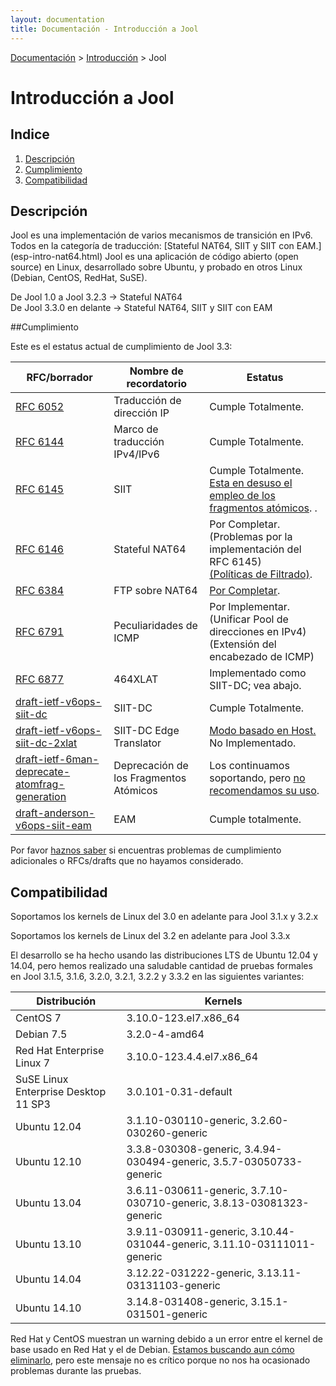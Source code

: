```yaml
---
layout: documentation
title: Documentación - Introducción a Jool
---
```


[Documentación](esp-doc-index.html) > [Introducción](esp-doc-index.html#introduccion) > Jool

# Introducción a Jool

## Indice

1. [Descripción](#descripcion)
2. [Cumplimiento](#cumplimiento)
3. [Compatibilidad](#compatibilidad)

## Descripción

Jool es una implementación de varios mecanismos de transición en IPv6. Todos en la categoría de traducción: [Stateful NAT64, SIIT y SIIT con EAM.] (esp-intro-nat64.html) Jool es una aplicación de código abierto (open source) en Linux, desarrollado sobre Ubuntu, y probado en otros Linux (Debian, CentOS, RedHat, SuSE).

De Jool 1.0 a Jool 3.2.3 ->  Stateful NAT64<br /> 
De Jool 3.3.0 en delante ->  Stateful NAT64, SIIT y SIIT con EAM

##Cumplimiento

Este es el estatus actual de cumplimiento de Jool 3.3:

| RFC/borrador | Nombre de recordatorio  | Estatus |
|-----------|---------|--------|
| [RFC 6052](https://tools.ietf.org/html/rfc6052) | Traducción de dirección IP | Cumple Totalmente. |
| [RFC 6144](https://tools.ietf.org/html/rfc6144) | Marco de traducción IPv4/IPv6 | Cumple Totalmente. |
| [RFC 6145](https://tools.ietf.org/html/rfc6145) | SIIT | Cumple Totalmente. [Esta en desuso el empleo de los fragmentos atómicos](usr-flags-atomic.html#overview). . |
| [RFC 6146](https://tools.ietf.org/html/rfc6146) | Stateful NAT64 | Por Completar.<br />(Problemas por la implementación del RFC 6145)<br />[(Políticas de Filtrado)](https://github.com/NICMx/NAT64/issues/41). |
| [RFC 6384](http://tools.ietf.org/html/rfc6384) | FTP sobre NAT64 | [Por Completar](https://github.com/NICMx/NAT64/issues/114). |
| [RFC 6791](https://tools.ietf.org/html/rfc6791) | Peculiaridades de ICMP | Por Implementar.<br /> (Unificar Pool de direcciones en IPv4)<br /> (Extensión del encabezado de ICMP) |
| [RFC 6877](http://tools.ietf.org/html/rfc6877) | 464XLAT | Implementado como SIIT-DC; vea abajo. |
| [draft-ietf-v6ops-siit-dc](https://tools.ietf.org/html/draft-ietf-v6ops-siit-dc-00) | SIIT-DC | Cumple Totalmente. |
| [draft-ietf-v6ops-siit-dc-2xlat](https://tools.ietf.org/html/draft-anderson-v6ops-siit-dc-2xlat-00) | SIIT-DC Edge Translator | [Modo basado en Host.](https://tools.ietf.org/html/draft-ietf-v6ops-siit-dc-2xlat-00#section-3.1) No Implementado. |
| [draft-ietf-6man-deprecate-atomfrag-generation](https://tools.ietf.org/html/draft-ietf-6man-deprecate-atomfrag-generation-00) | Deprecación de los Fragmentos Atómicos | Los continuamos soportando, pero [no recomendamos su uso](usr-flags-atomic.html#overview). |
| [draft-anderson-v6ops-siit-eam](https://tools.ietf.org/html/draft-anderson-v6ops-siit-eam-02) | EAM | Cumple totalmente. |

Por favor [haznos saber](https://github.com/NICMx/NAT64/issues) si encuentras problemas de cumplimiento adicionales o RFCs/drafts que no hayamos considerado.

## Compatibilidad

 Soportamos los kernels de Linux del 3.0 en adelante para Jool 3.1.x y 3.2.x
 
 Soportamos los kernels de Linux del 3.2 en adelante para Jool 3.3.x
 
 El desarrollo se ha hecho usando las distribuciones LTS de Ubuntu 12.04 y 14.04, pero hemos realizado una saludable cantidad de pruebas formales en Jool 3.1.5, 3.1.6, 3.2.0, 3.2.1, 3.2.2 y 3.3.2 en las siguientes variantes:

| Distribución | Kernels |
| -------------|---------|
| CentOS 7 | 3.10.0-123.el7.x86_64 |
| Debian 7.5 | 3.2.0-4-amd64 |
| Red Hat Enterprise Linux 7 | 3.10.0-123.4.4.el7.x86_64 |
| SuSE Linux Enterprise Desktop 11 SP3 | 3.0.101-0.31-default |
| Ubuntu 12.04 | 3.1.10-030110-generic, 3.2.60-030260-generic |
| Ubuntu 12.10 | 3.3.8-030308-generic, 3.4.94-030494-generic, 3.5.7-03050733-generic |
| Ubuntu 13.04 | 3.6.11-030611-generic, 3.7.10-030710-generic, 3.8.13-03081323-generic |
| Ubuntu 13.10 | 3.9.11-030911-generic, 3.10.44-031044-generic, 3.11.10-03111011-generic |
| Ubuntu 14.04 | 3.12.22-031222-generic, 3.13.11-03131103-generic |
| Ubuntu 14.10 | 3.14.8-031408-generic, 3.15.1-031501-generic |

Red Hat y CentOS muestran un warning debido a un error entre el kernel de base usado en Red Hat y el de Debian. <a href="https://github.com/NICMx/NAT64/issues/105" target="_blank">Estamos buscando aun cómo eliminarlo</a>, pero este mensaje no es crítico porque no nos ha ocasionado problemas durante las pruebas.
